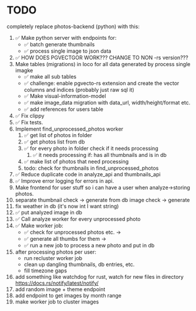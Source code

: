 # TODO

completely replace photos-backend (python) with this:

1. ✅ Make python server with endpoints for:
    * ✅ batch generate thumbnails
    * ✅ process single image to json data
2. ✅ HOW DOES PGVECTGOR WORK??? CHANGE TO NON -rs version???
3. Make tables (migrations) in loco for all data generated by process single imagke
    * ✅ make all sub tables
    * ✅ challenge: enable pgvecto-rs extension and create the vector columns and indices (probably just raw sql it)
    * ✅ Make visual-information-model
    * ✅ make image_data migration with data_url, width/height/format etc.
    * ✅ add references for users table
4. ✅ Fix clippy
5. ✅ Fix tests.
6. Implement find_unprocessed_photos worker
    1. ✅ get list of photos in folder
    2. ✅ get photos list from db
    3. ✅ for every photo in folder check if it needs processing
        1. ✅ it needs processing if: has all thumbnails and is in db
    4. ✅ make list of photos that need processing
    5. todo: check for thumbnails in find_unprocessed_photos
7. ✅ Reduce duplicate code in analyze_api and thumbnails_api
8. ✅ Improve error logging for errors in api.
9. Make frontend for user stuff so i can have a user when analyze->storing photos.
9. separate thumbnail check -> generate from db image check -> generate
10. fix weather in db (it's now int I want string)
11. ✅ put analyzed image in db
12. ✅ Call analyze worker for every unprocessed photo
13. ✅ Make worker job:
    * ✅ check for unprocessed photos etc. ->
    * ✅ generate all thumbs for them ->
    * ✅ run a new job to process a new photo and put in db
14. after processing photos per user:
    * run recluster worker job
    * clean up dangling thumbnails, db entries, etc.
    * fill timezone gaps
15. add something like watchdog for rust, watch for new files in directory https://docs.rs/notify/latest/notify/
16. add random image + theme endpoint
17. add endpoint to get images by month range
18. make worker job to cluster images